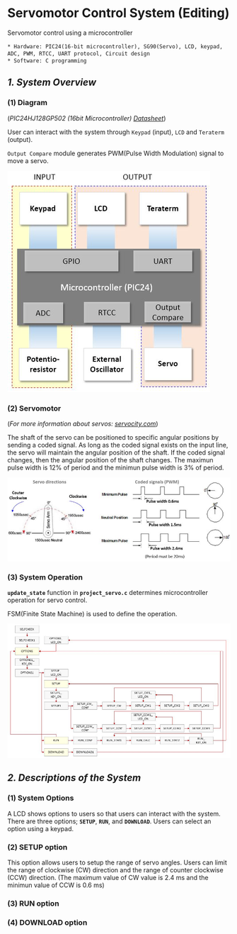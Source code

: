 # Servomotor Control System (Editing)
Servomotor control using a microcontroller
```
* Hardware: PIC24(16-bit microcontroller), SG90(Servo), LCD, keypad, ADC, PWM, RTCC, UART protocol, Circuit design
* Software: C programming
```

## _1. System Overview_

### (1) Diagram
(_PIC24HJ128GP502 (16bit Microcontroller) [Datasheet](http://ww1.microchip.com/downloads/en/devicedoc/70293g.pdf)_)

User can interact with the system through `Keypad` (input), `LCD` and `Teraterm` (output).

`Output Compare` module generates PWM(Pulse Width Modulation) signal to move a servo.

![alt text](https://github.com/lkyungho/Images/blob/master/servomotor-control-diagram.JPG "Diagram")

### (2) Servomotor
(_For more information about servos: [servocity.com](https://www.servocity.com/servos)_)

The shaft of the servo can be positioned to specific angular positions by sending a coded signal. As long as the coded signal exists on the input line, the servo will maintain the angular position of the shaft. If the coded signal changes, then the angular position of the shaft changes. The maximun pulse width is 12% of period and the minimun pulse width is 3% of period.

![alt text](https://github.com/lkyungho/Images/blob/master/servomotor-control-servo.JPG "Servo")


### (3) System Operation
**`update_state`** function in **`project_servo.c`** determines microcontroller operation for servo control.

FSM(Finite State Machine) is used to define the operation.

![alt text](https://github.com/lkyungho/Images/blob/master/servomotor-control-update-state.JPG "update_state")

## _2. Descriptions of the System_
### (1) System Options
A LCD shows options to users so that users can interact with the system. There are three options; **`SETUP`**, **`RUN`**, and **`DOWNLOAD`**. Users can select an option using a keypad.

### (2) SETUP option
This option allows users to setup the range of servo angles. Users can limit the range of clockwise (CW) direction and the range of counter clockwise (CCW) direction. (The maximum value of CW value is 2.4 ms and the minimun value of CCW is 0.6 ms)

### (3) RUN option

### (4) DOWNLOAD option
